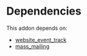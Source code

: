 # Dependencies

This addon depends on:

- [website_event_track](https://github.com/bringout/oca-ocb-website/tree/c163049a3e96080ea491b42bd2bc22efde70af98/odoo-bringout-oca-ocb-website_event_track)
- [mass_mailing](https://github.com/bringout/oca-ocb-mail/tree/11781cff0ab4be9934904ab1304269799d7219b6/odoo-bringout-oca-ocb-mass_mailing)
